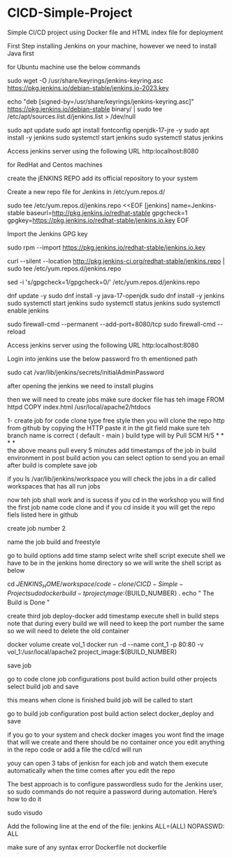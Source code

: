 # CICD-Simple-Project
Simple CI/CD project using Docker file and HTML index file for deployment 

First Step installing Jenkins on your machine, however we need to install Java first

for Ubuntu machine use the below commands

sudo wget -O /usr/share/keyrings/jenkins-keyring.asc https://pkg.jenkins.io/debian-stable/jenkins.io-2023.key

echo "deb [signed-by=/usr/share/keyrings/jenkins-keyring.asc]" https://pkg.jenkins.io/debian-stable binary/ | sudo tee /etc/apt/sources.list.d/jenkins.list > /dev/null

sudo apt update
sudo apt install fontconfig openjdk-17-jre -y
sudo apt install -y jenkins
sudo systemctl start jenkins
sudo systemctl status jenkins

Access jenkins server using the following URL http:localhost:8080

for RedHat and Centos machines

create the jENKINS REPO
add its official repository to your system

Create a new repo file for Jenkins in /etc/yum.repos.d/

sudo tee /etc/yum.repos.d/jenkins.repo <<EOF
[jenkins]
name=Jenkins-stable
baseurl=http://pkg.jenkins.io/redhat-stable
gpgcheck=1
gpgkey=https://pkg.jenkins.io/redhat-stable/jenkins.io.key
EOF

Import the Jenkins GPG key

sudo rpm --import https://pkg.jenkins.io/redhat-stable/jenkins.io.key


curl --silent --location http://pkg.jenkins-ci.org/redhat-stable/jenkins.repo | sudo tee /etc/yum.repos.d/jenkins.repo

sed -i 's/gpgcheck=1/gpgcheck=0/' /etc/yum.repos.d/jenkins.repo

dnf update -y 
sudo dnf install -y java-17-openjdk
sudo dnf install -y jenkins
sudo systemctl start jenkins
sudo systemctl status jenkins
sudo systemctl enable jenkins

sudo firewall-cmd --permanent --add-port=8080/tcp
sudo firewall-cmd --reload

Access jenkins server using the following URL http:localhost:8080

Login into jenkins 
use the below password fro th ementioned path

sudo cat /var/lib/jenkins/secrets/initialAdminPassword

after opening the jenkins we need to install plugins

then we will need to create jobs 
make sure docker file has teh image 
FROM httpd
COPY index.html /usr/local/apache2/htdocs

1- create job for code clone type free style
then you will clone the repo http from github by copying the HTTP
paste it in the git field
make sure teh branch name is correct ( default - main )
build type will by Pull SCM
H/5 * * * *  
the above means pull every 5 minutes 
add timestamps of the job in build environment
in post build action you can select option to send you an email after build is complete
save job 

if you ls /var/lib/jenkins/workspace
you will check the jobs in a dir called workspaces that has all run jobs

now teh job shall work and is sucess 
if you cd in the workshop you will find the first job name code clone and if you cd inside it you will get the repo fiels listed here in github

create job number 2 

name the job build and freestyle

go to build options 
add time stamp
select write shell script execute shell
we have to be in the jenkins home directory so we will write the shell script as below

cd ${JENKINS_HOME}/workspace/code-clone/CICD-Simple-Project
sudo docker build -t project_image:${BUILD_NUMBER} .
echo " The Build is Done "

create third job 
deploy-docker
add timestamp
execute shell in build steps
note that during every build we will need to keep the port number the same so we will need to delete the old container

docker volume create vol_1
docker run -d --name cont_1 -p 80:80 -v vol_1:/usr/local/apache2 project_image:${BUILD_NUMBER}

save job

go to code clone job configurations
post build action 
build other projects
select build job and save

this means when clone is finished build job will be called to start

go to build job configuration
post build action 
select docker_deploy and save

if you go to your system and check docker images you wont find the image that will we create and there should be no container 
once you edit anything in the repo code or add a file the cd/cd will run

youy can open 3 tabs of jenkisn for each job and watch them execute automatically when the time comes after you edit the repo

The best approach is to configure passwordless sudo for the Jenkins user, so sudo commands do not require a password during automation. Here’s how to do it

sudo visudo

Add the following line at the end of the file:
jenkins ALL=(ALL) NOPASSWD: ALL

make sure of any syntax error Dockerfile not dockerfile






